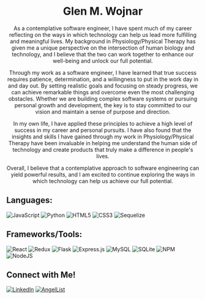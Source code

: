 <!-- ### Hi there  -->
<div align='center'>
  
<h1>
  Glen M. Wojnar
</h1>
  
   <p>
    As a contemplative software engineer, I have spent much of my career reflecting on the ways in which technology can help us lead more fulfilling and meaningful lives. My background in Physiology/Physical Therapy has given me a unique perspective on the intersection of human biology and technology, and I believe that the two can work together to enhance our well-being and unlock our full potential.

Through my work as a software engineer, I have learned that true success requires patience, determination, and a willingness to put in the work day in and day out. By setting realistic goals and focusing on steady progress, we can achieve remarkable things and overcome even the most challenging obstacles. Whether we are building complex software systems or pursuing personal growth and development, the key is to stay committed to our vision and maintain a sense of purpose and direction.

In my own life, I have applied these principles to achieve a high level of success in my career and personal pursuits. I have also found that the insights and skills I have gained through my work in Physiology/Physical Therapy have been invaluable in helping me understand the human side of technology and create products that truly make a difference in people's lives.

Overall, I believe that a contemplative approach to software engineering can yield powerful results, and I am excited to continue exploring the ways in which technology can help us achieve our full potential.
   <p>
</div>


## Languages:
![JavaScript](https://img.shields.io/badge/javascript-%23323330.svg?style=for-the-badge&logo=javascript&logoColor=%23F7DF1E)
![Python](https://img.shields.io/badge/python-3670A0?style=for-the-badge&logo=python&logoColor=ffdd54)
![HTML5](https://img.shields.io/badge/html5-%23E34F26.svg?style=for-the-badge&logo=html5&logoColor=white)
![CSS3](https://img.shields.io/badge/css3-%231572B6.svg?style=for-the-badge&logo=css3&logoColor=white)
![Sequelize](https://img.shields.io/badge/Sequelize-52B0E7?style=for-the-badge&logo=Sequelize&logoColor=white)


## Frameworks/Tools:
![React](https://img.shields.io/badge/react-%2320232a.svg?style=for-the-badge&logo=react&logoColor=%2361DAFB)
![Redux](https://img.shields.io/badge/redux-%23593d88.svg?style=for-the-badge&logo=redux&logoColor=white)
![Flask](https://img.shields.io/badge/flask-%23000.svg?style=for-the-badge&logo=flask&logoColor=white)
![Express.js](https://img.shields.io/badge/express.js-%23404d59.svg?style=for-the-badge&logo=express&logoColor=%2361DAFB)
![MySQL](https://img.shields.io/badge/mysql-%2300f.svg?style=for-the-badge&logo=mysql&logoColor=white)
![SQLite](https://img.shields.io/badge/sqlite-%2307405e.svg?style=for-the-badge&logo=sqlite&logoColor=white)
![NPM](https://img.shields.io/badge/NPM-%23000000.svg?style=for-the-badge&logo=npm&logoColor=white)
![NodeJS](https://img.shields.io/badge/node.js-6DA55F?style=for-the-badge&logo=node.js&logoColor=white)


## Connect with Me!
<a href="https://www.linkedin.com/in/glen-wojnar-74449b269/" target="_blank">![LinkedIn](https://img.shields.io/badge/linkedin-%230077B5.svg?style=for-the-badge&logo=linkedin&logoColor=white)</a>
<a href="https://angel.co/u/glen-wojnar" target="_blank">![AngelList](https://img.shields.io/badge/AngelList-%23D4D4D4.svg?style=for-the-badge&logo=AngelList&logoColor=black)</a>
